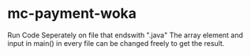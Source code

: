 # mc-payment-woka


Run Code Seperately on file that endswith ".java" 
The array element and input in main() in every file can be changed freely to get the result.
